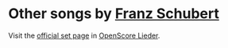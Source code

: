 
# Other songs by [Franz Schubert](..)

Visit the [official set page] in [OpenScore Lieder].

[official set page]: https://musescore.com/openscore-lieder-corpus/sets/5101602
[OpenScore Lieder]: https://musescore.com/openscore-lieder-corpus
